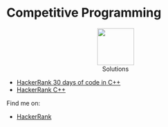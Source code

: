 
# Competitive Programming

<p align="center">
    <a href="https://www.hackerrank.com/jimutbahanpal">
        <img height=85 src="https://d3keuzeb2crhkn.cloudfront.net/hackerrank/assets/styleguide/logo_wordmark-f5c5eb61ab0a154c3ed9eda24d0b9e31.svg">
    </a>
    <br>Solutions
</p>


* [HackerRank 30 days of code in C++](/HackerRank/30DaysOfCode)
* [HackerRank C++](/HackerRank/C++)

Find me on:
* [HackerRank](https://www.hackerrank.com/jimutbahanpal)
